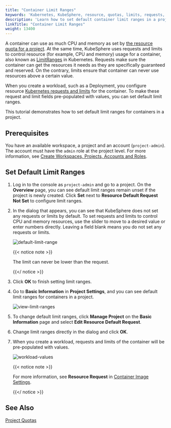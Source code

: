 ```yaml
---
title: "Container Limit Ranges"
keywords: 'Kubernetes, KubeSphere, resource, quotas, limits, requests, limit ranges, containers'
description: 'Learn how to set default container limit ranges in a project.'
linkTitle: "Container Limit Ranges"
weight: 13400
---
```


A container can use as much CPU and memory as set by [the resource quota for a project](../../workspace-administration/project-quotas/). At the same time, KubeSphere uses requests and limits to control resource (for example, CPU and memory) usage for a container, also known as [LimitRanges](https://kubernetes.io/docs/concepts/policy/limit-range/) in Kubernetes. Requests make sure the container can get the resources it needs as they are specifically guaranteed and reserved. On the contrary, limits ensure that container can never use resources above a certain value.

When you create a workload, such as a Deployment, you configure resource [Kubernetes requests and limits](https://kubesphere.io/blogs/understand-requests-and-limits-in-kubernetes/) for the container. To make these request and limit fields pre-populated with values, you can set default limit ranges.  

This tutorial demonstrates how to set default limit ranges for containers in a project.

## Prerequisites

You have an available workspace, a project and an account (`project-admin`). The account must have the `admin` role at the project level. For more information, see [Create Workspaces, Projects, Accounts and Roles](../../quick-start/create-workspace-and-project/).

## Set Default Limit Ranges

1. Log in to the console as `project-admin` and go to a project. On the **Overview** page, you can see default limit ranges remain unset if the project is newly created. Click **Set** next to **Resource Default Request Not Set** to configure limit ranges.

2. In the dialog that appears, you can see that KubeSphere does not set any requests or limits by default. To set requests and limits to control CPU and memory resources, use the slider to move to a desired value or enter numbers directly. Leaving a field blank means you do not set any requests or limits. 

   ![default-limit-range](/images/docs/project-administration/container-limit-ranges/default-limit-range.png)

   {{< notice note >}}

   The limit can never be lower than the request.

   {{</ notice >}} 

3. Click **OK** to finish setting limit ranges.

4. Go to **Basic Information** in **Project Settings**, and you can see default limit ranges for containers in a project.

   ![view-limit-ranges](/images/docs/project-administration/container-limit-ranges/view-limit-ranges.png)

5. To change default limit ranges, click **Manage Project** on the **Basic Information** page and select **Edit Resource Default Request**.

6. Change limit ranges directly in the dialog and click **OK**.

7. When you create a workload, requests and limits of the container will be pre-populated with values.

   ![workload-values](/images/docs/project-administration/container-limit-ranges/workload-values.png)

   {{< notice note >}}

   For more information, see **Resource Request** in [Container Image Settings](../../project-user-guide/application-workloads/container-image-settings/).

   {{</ notice >}}

## See Also

[Project Quotas](../../workspace-administration/project-quotas/)
